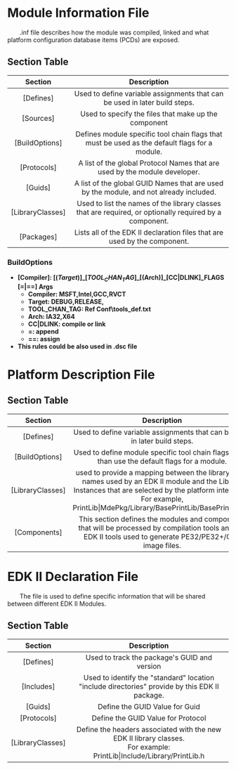# Module Information File
&ensp;&ensp;&ensp;&ensp;.inf file describes how the module was compiled, linked and what platform configuration database items (PCDs) are exposed. 
## Section Table
|Section|Description|
|:-----:|:---------:|
|[Defines]|Used to define variable assignments that can be used in later build steps.|
|[Sources]|Used to specify the files that make up the component
|[BuildOptions]|Defines module specific tool chain flags that must be used as the default flags for a module.|
|[Protocols]|A list of the global Protocol Names that are used by the module developer.|
|[Guids]|A list of the global GUID Names that are used by the module, and not already included.|
|[LibraryClasses]|Used to list the names of the library classes that are required, or optionally required by a component.|
|[Packages]|Lists all of the EDK II declaration files that are used by the component.|
### BuildOptions
- **[Compiler]: [$(Target)]\_[TOOL_CHAN_TAG]\_[$(Arch)]\_[CC|DLINK]\_FLAGS [=|==] Args**
  - **Compiler: MSFT,Intel,GCC,RVCT**
  - **Target: DEBUG,RELEASE,**
  - **TOOL_CHAN_TAG: Ref Conf\tools_def.txt**
  - **Arch: IA32,X64**
  - **CC|DLINK: compile or link**
  - **=: append**
  - **==: assign**
- **This rules could be also used in .dsc file**

# Platform Description File
## Section Table
|Section|Description|
|:-----:|:---------:|
|[Defines]|Used to define variable assignments that can be used in later build steps.|
|[BuildOptions]|Used to define module specific tool chain flags rather than use the default flags for a module.|
|[LibraryClasses]|used to provide a mapping between the library class names used by an EDK II module and the Library Instances that are selected by the platform integrator. <br>For example, PrintLib\|MdePkg/Library/BasePrintLib/BasePrintLib.inf|
|[Components]|This section defines the modules and components that will be processed by compilation tools and the EDK II tools used to generate PE32/PE32+/Coff image files.|

# EDK II Declaration File
&ensp;&ensp;&ensp;&ensp;The file is used to define specific information that will be shared between different EDK II Modules.
## Section Table
|Section|Description|
|:-----:|:---------:|
|[Defines]|Used to track the package's GUID and version|
|[Includes]|Used to identify the "standard" location "include directories" provide by this EDK II package.|
|[Guids]|Define the GUID Value for Guid|
|[Protocols]|Define the GUID Value for Protocol|
|[LibraryClasses]|Define the headers associated with the new EDK II library classes. <br> For example: PrintLib\|Include/Library/PrintLib.h|
